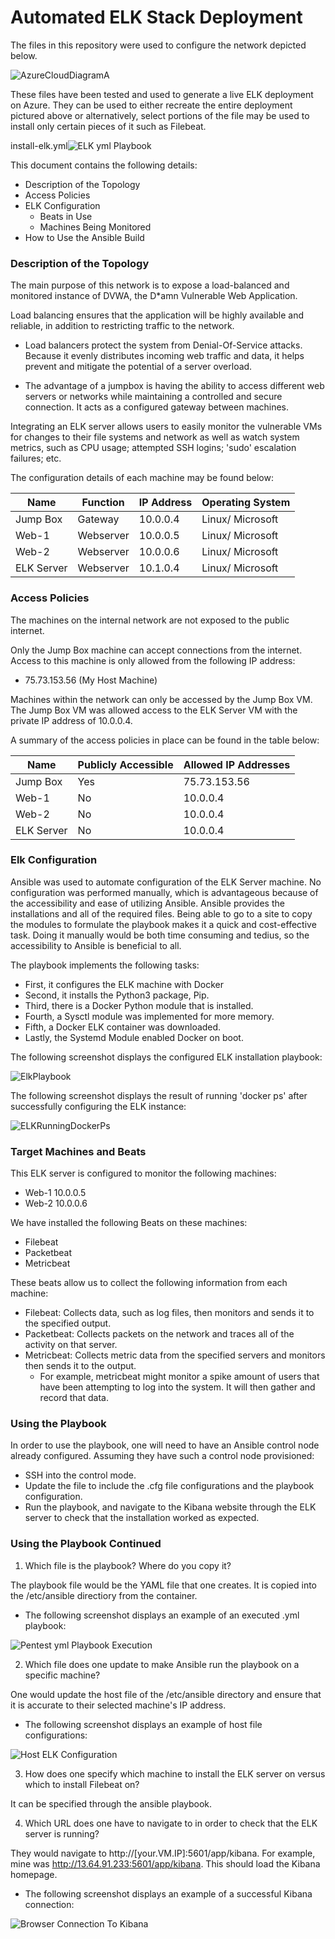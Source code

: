 # Automated ELK Stack Deployment
The files in this repository were used to configure the network depicted below.

![AzureCloudDiagramA](https://user-images.githubusercontent.com/77220840/130520416-5d766be8-1697-48f3-a345-6b4588de553f.png)

These files have been tested and used to generate a live ELK deployment on Azure. They can be used to either recreate the entire deployment pictured above or alternatively, select portions of the file may be used to install only certain pieces of it such as Filebeat.

install-elk.yml![ELK  yml Playbook](https://user-images.githubusercontent.com/77220840/130521295-e7a5e5f2-d59e-4dd9-a5e2-ad3b053dd163.jpeg)

This document contains the following details:
- Description of the Topology
- Access Policies
- ELK Configuration
  - Beats in Use
  - Machines Being Monitored 
- How to Use the Ansible Build

### Description of the Topology

The main purpose of this network is to expose a load-balanced and monitored instance of DVWA, the D*amn Vulnerable Web Application.

Load balancing ensures that the application will be highly available and reliable, in addition to restricting traffic to the network.

- Load balancers protect the system from Denial-Of-Service attacks. Because it evenly distributes incoming web traffic and data, it helps prevent and mitigate the potential of a server overload.

- The advantage of a jumpbox is having the ability to access different web servers or networks while maintaining a controlled and secure connection. It acts as a configured gateway between machines.

Integrating an ELK server allows users to easily monitor the vulnerable VMs for changes to their file systems and network as well as watch system metrics, such as CPU usage; attempted SSH logins; 'sudo' escalation failures; etc.

The configuration details of each machine may be found below:

| Name        | Function | IP Address | Operating System |
|-------------|----------|------------|------------------|
| Jump Box    | Gateway  | 10.0.0.4   | Linux/ Microsoft |
| Web-1       | Webserver| 10.0.0.5   | Linux/ Microsoft |
| Web-2       | Webserver| 10.0.0.6   | Linux/ Microsoft |
| ELK Server  | Webserver| 10.1.0.4   | Linux/ Microsoft |

### Access Policies

The machines on the internal network are not exposed to the public internet.

Only the Jump Box machine can accept connections from the internet. Access to this machine is only allowed from the following IP address:
- 75.73.153.56 (My Host Machine)

Machines within the network can only be accessed by the Jump Box VM. The Jump Box VM was allowed access to the ELK Server VM with the private IP address of 10.0.0.4.

A summary of the access policies in place can be found in the table below:

| Name       | Publicly Accessible | Allowed IP Addresses |
|------------|---------------------|----------------------|
|  Jump Box  |        Yes          |      75.73.153.56    |
|   Web-1    |        No           |        10.0.0.4      |
|   Web-2    |        No           |        10.0.0.4      |
| ELK Server |        No           |        10.0.0.4      |

### Elk Configuration

Ansible was used to automate configuration of the ELK Server machine. No configuration was performed manually, which is advantageous because of the accessibility and ease of utilizing Ansible. Ansible provides the installations and all of the required files. Being able to go to a site to copy the modules to formulate the playbook makes it a quick and cost-effective task. Doing it manually would be both time consuming and tedius, so the accessibility to Ansible is beneficial to all.

The playbook implements the following tasks:
  - First, it configures the ELK machine with Docker
  - Second, it installs the Python3 package, Pip.
  - Third, there is a Docker Python module that is installed.
  - Fourth, a Sysctl module was implemented for more memory.
  - Fifth, a Docker ELK container was downloaded.
  - Lastly, the Systemd Module enabled Docker on boot.

The following screenshot displays the configured ELK installation playbook:

![ElkPlaybook](https://user-images.githubusercontent.com/77220840/130529173-e9a47e06-d708-43e4-88b7-8b94fc0a87c7.jpeg)

The following screenshot displays the result of running 'docker ps' after successfully configuring the ELK instance:

![ELKRunningDockerPs](https://user-images.githubusercontent.com/77220840/130528893-a8c3854a-ae39-490b-8109-5c06c180db82.jpeg)

### Target Machines and Beats
This ELK server is configured to monitor the following machines:
  - Web-1 10.0.0.5
  - Web-2 10.0.0.6

We have installed the following Beats on these machines:
  - Filebeat
  - Packetbeat
  - Metricbeat

These beats allow us to collect the following information from each machine:
  - Filebeat: Collects data, such as log files, then monitors and sends it to the specified output.
  - Packetbeat: Collects packets on the network and traces all of the activity on that server.
  - Metricbeat: Collects metric data from the specified servers and monitors then sends it to the output. 
    - For example, metricbeat might monitor a spike amount of users that have been attempting to log into the system. It will then gather and record that data.

### Using the Playbook
In order to use the playbook, one will need to have an Ansible control node already configured. Assuming they have such a control node provisioned:
  - SSH into the control mode.
  - Update the file to include the .cfg file configurations and the playbook configuration.
  - Run the playbook, and navigate to the Kibana website through the ELK server to check that the installation worked as expected.

### Using the Playbook Continued
1. Which file is the playbook? Where do you copy it?

The playbook file would be the YAML file that one creates. It is copied into the /etc/ansible directiory from the container.

  - The following screenshot displays an example of an executed .yml playbook:

![Pentest yml Playbook Execution](https://user-images.githubusercontent.com/77220840/130531607-0f4a89f4-b4f4-47eb-906e-a3c00c2b7bf6.jpeg)

2. Which file does one update to make Ansible run the playbook on a specific machine?

One would update the host file of the /etc/ansible directory and ensure that it is accurate to their selected machine's IP address.

  - The following screenshot displays an example of host file configurations:

![Host ELK Configuration](https://user-images.githubusercontent.com/77220840/130531479-2c1119c3-c6ff-49bd-9992-418ddf5449e2.jpeg)

3. How does one specify which machine to install the ELK server on versus which to install Filebeat on?

It can be specified through the ansible playbook.

4. Which URL does one have to navigate to in order to check that the ELK server is running?

They would navigate to http://[your.VM.IP]:5601/app/kibana. For example, mine was http://13.64.91.233:5601/app/kibana. This should load the Kibana homepage.

  - The following screenshot displays an example of a successful Kibana connection:

![Browser Connection To Kibana](https://user-images.githubusercontent.com/77220840/130531010-123db7e7-ec1f-40a2-9af4-ab9a9236bbab.png)
